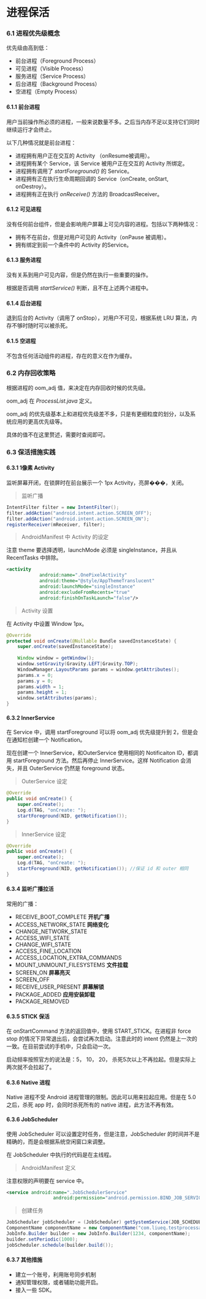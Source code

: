 # 进程保活

### 6.1 进程优先级概念

优先级由高到低：

- 前台进程（Foreground Process）
- 可见进程（Visible Process）
- 服务进程（Service Process）
- 后台进程（Background Process）
- 空进程（Empty Process）

#### 6.1.1 前台进程

用户当前操作所必须的进程，一般来说数量不多。之后当内存不足以支持它们同时继续运行才会终止。

以下几种情况就是前台进程：

- 进程拥有用户正在交互的 Activity （onResume被调用）。
- 进程拥有某个 Service，该 Service 被用户正在交互的 Activity 所绑定。
- 进程拥有调用了 *startForeground()* 的 Service。
- 进程拥有正在执行生命周期回调的 Service（onCreate, onStart, onDestroy）。
- 进程拥有正在执行 *onReceive()* 方法的 BroadcastReceiver。

#### 6.1.2 可见进程

没有任何前台组件，但是会影响用户屏幕上可见内容的进程。包括以下两种情况：

- 拥有不在前台，但是对用户可见的 Activity（onPause 被调用）。
- 拥有绑定到前一个条件中的 Activity 的Service。

#### 6.1.3 服务进程

没有关系到用户可见内容，但是仍然在执行一些重要的操作。

根据是否调用 *startService()* 判断，且不在上述两个进程中。

#### 6.1.4 后台进程

退到后台的 Activity（调用了 onStop），对用户不可见，根据系统 LRU 算法，内存不够时随时可以被杀死。

#### 6.1.5 空进程

不包含任何活动组件的进程，存在的意义在作为缓存。

### 6.2 内存回收策略

根据进程的 oom_adj 值，来决定在内存回收时候的优先级。

oom_adj 在 *ProcessList.java* 定义。

oom_adj 的优先级基本上和进程优先级差不多，只是有更细粒度的划分，以及系统应用的更高优先级等。

具体的值不在这里赘述，需要时查阅即可。

### 6.3 保活措施实践

#### 6.3.1 1像素 Activity

监听屏幕开闭，在锁屏时在前台展示一个 1px Activity，亮屏���，关闭。

> 监听广播

```java
IntentFilter filter = new IntentFilter();
filter.addAction("android.intent.action.SCREEN_OFF");
filter.addAction("android.intent.action.SCREEN_ON");
registerReceiver(mReceiver, filter);
```

> AndroidManifest 中 Activity 的设定

注意 theme 要选择透明，launchMode 必须是 singleInstance，并且从RecentTasks 中排除。

```xml
<activity
            android:name=".OnePixelActivity"
            android:theme="@style/AppThemeTranslucent"
            android:launchMode="singleInstance"
            android:excludeFromRecents="true"
            android:finishOnTaskLaunch="false"/>
```

> Activity 设置

在 Activity 中设置 Window 1px。

```java
@Override
protected void onCreate(@Nullable Bundle savedInstanceState) {
    super.onCreate(savedInstanceState);
  
    Window window = getWindow();
    window.setGravity(Gravity.LEFT|Gravity.TOP);
    WindowManager.LayoutParams params = window.getAttributes();
    params.x = 0;
    params.y = 0;
    params.width = 1;
    params.height = 1;
    window.setAttributes(params);
}
```

#### 6.3.2 InnerService

在 Service 中，调用 startForeground 可以将 oom_adj 优先级提升到 2，但是会在通知栏创建一个 Notification。

现在创建一个 InnerService，和OuterService 使用相同的 Notificaiton ID，都调用 startForeground 方法。然后再停止 InnerService。这样 Notification 会消失，并且 OuterService 仍然是 foreground 状态。

> OuterService 设定

```java
@Override
public void onCreate() {
    super.onCreate();
    Log.d(TAG, "onCreate: ");
    startForeground(NID, getNotification());
}
```

> InnerService 设定

```java
@Override
public void onCreate() {
    super.onCreate();
    Log.d(TAG, "onCreate: ");
    startForeground(NID, getNotification()); //保证 id 和 outer 相同
}
```

#### 6.3.4 监听广播拉活

常用的广播：

- RECEIVE_BOOT_COMPLETE **开机广播**
- ACCESS_NETWORK_STATE **网络变化**
- CHANGE_NETWORK_STATE
- ACCESS_WIFI_STATE
- CHANGE_WIFI_STATE
- ACCESS_FINE_LOCATION
- ACCESS_LOCATION_EXTRA_COMMANDS
- MOUNT_UNMOUNT_FILESYSTEMS **文件挂载**
- SCREEN_ON **屏幕亮灭**
- SCREEN_OFF
- RECEIVE_USER_PRESENT **屏幕解锁**
- PACKAGE_ADDED **应用安装卸载**
- PACKAGE_REMOVED

#### 6.3.5 STICK 保活

在 onStartCommand 方法的返回值中，使用 START_STICK。在进程非 force stop 的情况下异常退出后，会尝试再次启动。注意此时的 intent 仍然是上一次的一致。在目前尝试的手机中，只会启动一次。

启动频率按照官方的说法是：5， 10， 20， 杀死5次以上不再拉起。但是实际上两次就不会拉起了。

#### 6.3.6 Native 进程

Native 进程不受 Android 进程管理的限制。因此可以用来拉起应用。但是在 5.0之后，杀死 app 时，会同时杀死所有的 native 进程，此方法不再有效。

#### 6.3.6 JobScheduler

使用 JobScheduler 可以设置定时任务，但是注意，JobScheduler 的时间并不是精确的，而是会根据系统空闲窗口来调整。

在 JobScheduler 中执行的代码是在主线程。

> AndroidManifest 定义

注意权限的声明要在 service 中。

```xml
<service android:name=".JobSchedulerService"
                 android:permission="android.permission.BIND_JOB_SERVICE" />
```

> 创建任务

```java
JobScheduler jobScheduler = (JobScheduler) getSystemService(JOB_SCHEDULER_SERVICE);
ComponentName componentName = new ComponentName("com.liueq.testprocessalive", "com.liueq.testprocessalive.JobSchedulerSe
JobInfo.Builder builder = new JobInfo.Builder(1234, componentName);
builder.setPeriodic(1000);
jobScheduler.schedule(builder.build());
```

#### 6.3.7 其他措施

- 建立一个账号，利用账号同步机制
- 通知管理权限，或者辅助功能开启。
- 接入一些 SDK。
